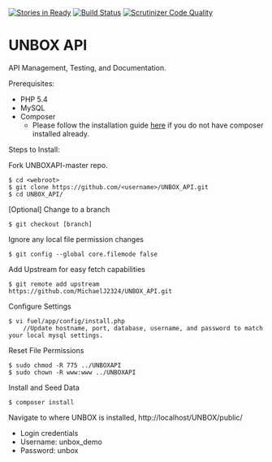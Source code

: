 [![Stories in Ready](https://badge.waffle.io/MichaelJ2324/UNBOX_API.png?label=ready&title=Ready)](https://waffle.io/MichaelJ2324/UNBOX_API)
[![Build Status](https://travis-ci.org/MichaelJ2324/UNBOX_API.svg?branch=master)](https://travis-ci.org/MichaelJ2324/UNBOX_API)
[![Scrutinizer Code Quality](https://scrutinizer-ci.com/g/MichaelJ2324/UNBOX_API/badges/quality-score.png?b=master)](https://scrutinizer-ci.com/g/MichaelJ2324/UNBOX_API/?branch=master)

UNBOX API
=========

API Management, Testing, and Documentation.

Prerequisites:
* PHP 5.4
* MySQL
* Composer
  * Please follow the installation guide [here](https://getcomposer.org/doc/00-intro.md#installation-nix) if you do not have composer installed already.

Steps to Install:

Fork UNBOXAPI-master repo.
```
$ cd <webroot>
$ git clone https://github.com/<username>/UNBOX_API.git
$ cd UNBOX_API/
```

[Optional]
Change to a branch
```
$ git checkout [branch]
```

Ignore any local file permission changes
```
$ git config --global core.filemode false
```

Add Upstream for easy fetch capabilities
```
$ git remote add upstream https://github.com/MichaelJ2324/UNBOX_API.git
```

Configure Settings
```
$ vi fuel/app/config/install.php
    //Update hostname, port, database, username, and password to match your local mysql settings.
```

Reset File Permissions
```
$ sudo chmod -R 775 ../UNBOXAPI
$ sudo chown -R www:www ../UNBOXAPI
```

Install and Seed Data
```
$ composer install
```
Navigate to where UNBOX is installed, http://localhost/UNBOX/public/
 * Login credentials
  * Username: unbox_demo
  * Password: unbox
